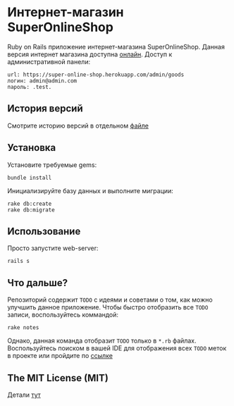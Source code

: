 # Интернет-магазин SuperOnlineShop

Ruby on Rails приложение интернет-магазина SuperOnlineShop. Данная версия интернет магазина доступна [онлайн](https://super-online-shop.herokuapp.com/). Доступ к административной панели:

```
url: https://super-online-shop.herokuapp.com/admin/goods
логин: admin@admin.com
пароль: .test.
```

## История версий

Смотрите историю версий в отдельном [файле](CHANGELOG.md)

## Установка

Установите требуемые gems:

```
bundle install
```

Инициализируйте базу данных и выполните миграции:

```
rake db:create
rake db:migrate
```

## Использование

Просто запустите web-server:

```
rails s
```

## Что дальше?

Репозиторий содержит `TODO` с идеями и советами о том, как можно улучшить данное приложение. Чтобы быстро отобразить все `TODO` записи, воспользуйтесь коммандой:

```
rake notes
```

Однако, данная команда отобразит `TODO` только в `*.rb` файлах. Воспользуйтесь поиском в вашей IDE для отображения всех `TODO` меток в проекте или пройдите по [ссылке](https://github.com/developer88/super-online-shop-ruby/search?utf8=✓&q=TODO&type=Code)

## The MIT License (MIT)

Детали [тут](LICENSE.md)
